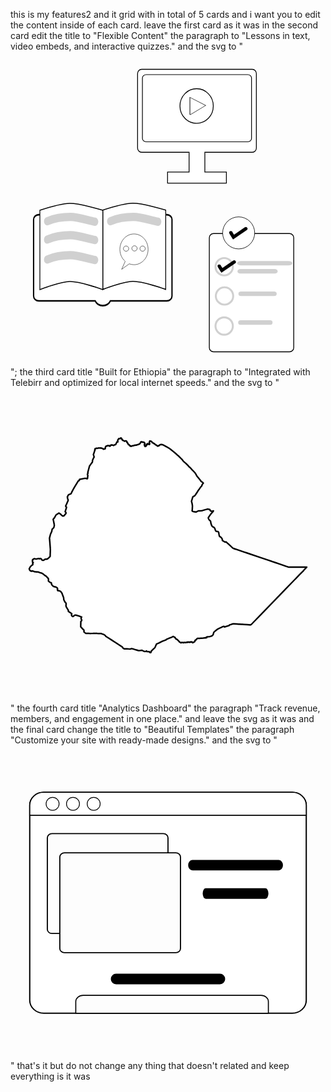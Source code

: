 
this is my features2 and it grid with in total of 5 cards and i want you to edit the content inside of each card. leave the first card as it was in the second card edit the title to "Flexible Content" the paragraph to "Lessons in text, video embeds, and interactive quizzes." and the svg to "<svg id="ebQoqy5NJv11" xmlns="http://www.w3.org/2000/svg" xmlns:xlink="http://www.w3.org/1999/xlink" viewBox="0 0 300 300" shape-rendering="geometricPrecision" text-rendering="geometricPrecision" project-id="ee4fa2ecd86b409aa82fcf6e00b00e4e" export-id="509c9576e4b64cfab0243896ae00934e" cached="false"><g transform="matrix(1.585735 0 0 1.585735-87.860262-87.860262)"><g transform="matrix(.788978 0 0 1 38.998158 40.419683)"><path d="M42.30349,164.74932c-2.16465,0-3.91944-1.29729-3.91944-2.89757v-45.96749c0-1.60028,1.75479-2.89757,3.91944-2.89757h97.50851c2.16465,0,3.91944,1.29729,3.91944,2.89757v45.96749c0,1.60028-1.75479,2.89757-3.91944,2.89757h-42.9944c-.77459,1.65857-3.06047,2.86051-5.75985,2.86051s-4.98526-1.20193-5.75985-2.86051h-42.99441Z" fill="#fff" stroke="#000"/><path d="M43.154926,248.123072c0,0,15.675569-4.056581,22.712386-4.140893c7.758784-.092962,25.19043,4.140893,25.19043,4.140893v47.620266c0,0-17.369123-4.924004-25.127907-4.831042-7.036817.084312-22.77491,4.831042-22.77491,4.831042l.000001-47.620266Z" transform="translate(47.902817-137.877926)" fill="#fff" stroke="#010101" stroke-width="0.6"/><path d="M43.154926,248.123072c0,0,15.675569-4.056581,22.712386-4.140893c7.758784-.092962,25.19043,4.140893,25.19043,4.140893v47.620266c0,0-17.369123-4.924004-25.127907-4.831042-7.036817.084312-22.77491,4.831042-22.77491,4.831042l.000001-47.620266Z" transform="translate(.000001-137.772191)" fill="#fff" stroke="#000" stroke-width="0.6"/><path d="M48.746805,116.945239c.351447,0,6.103819-2.641973,17.660255-2.635859c5.68136.003006,13.100219,2.029611,18.714598,2.899444" transform="translate(.000001 0.000001)" fill="none" stroke="#d0d0d0" stroke-width="5" stroke-linecap="round"/><path d="M48.746805,116.945239c.351447,0,6.103819-2.641973,17.660255-2.635859c5.68136.003006,13.100219,2.029611,18.714598,2.899444" transform="translate(48.000001 0.000001)" fill="none" stroke="#d0d0d0" stroke-width="5" stroke-linecap="round"/><path d="M48.746805,116.945239c.351447,0,6.103819-2.641973,17.660255-2.635859c5.68136.003006,13.100219,2.029611,18.714598,2.899444" transform="translate(.000001 11.000001)" fill="none" stroke="#d0d0d0" stroke-width="5" stroke-linecap="round"/><path d="M48.746805,116.945239c.351447,0,6.103819-2.641973,17.660255-2.635859c5.68136.003006,13.100219,2.029611,18.714598,2.899444" transform="translate(.000001 23.000001)" fill="none" stroke="#d0d0d0" stroke-width="5" stroke-linecap="round"/><g transform="matrix(.246442 0 0 0.246442 93.510574 76.456541)"><path d="M42.80395,232.71233c0-20.69735,19.51494-37.47587,43.58784-37.47587s43.58784,16.77852,43.58784,37.47587-19.51494,37.47587-43.58784,37.47587c-5.14617,0-10.08404-.76677-14.66749-2.17468L48.27256,281.44704l10.9724-19.4127c-10.01961-6.86631-16.44101-17.44942-16.44101-29.32201Z" fill="#fff" stroke="#000"/><ellipse rx="8.202872" ry="6.433626" transform="translate(61.944015 230.943081)" fill="#fff" stroke="#000"/><ellipse rx="8.202872" ry="6.433626" transform="translate(87.944015 230.40667)" fill="#fff" stroke="#000"/><ellipse rx="8.202872" ry="6.433626" transform="translate(112.944015 230.943081)" fill="#fff" stroke="#000"/></g></g><g transform="matrix(.491265 0 0 0.510436 102.433671 3.746527)"><path d="M64.62752,219.76995c-2.76142,0-5-2.23858-5-5v-87.62874c0-2.76142,2.23858-5,5-5h135.23284c2.76142,0,5,2.23858,5,5v87.62874c0,2.76142-2.23858,5-5,5h-57.98337v23.27815h26.33206v13.07323h-71.93022v-13.07323h26.33207v-23.27815h-57.98338Z" fill="#fff" stroke="#000"/><rect width="145.232842" height="97.628743" rx="5" ry="5" transform="matrix(.918504 0 0 0.810105 65.54547 128.410809)" fill="#fff" stroke="#000"/><ellipse rx="20.37611" ry="20.37611" transform="translate(131.821173 165.353345)" fill="#fff" stroke="#000"/><path d="M60.54391,117.28854L36.05461,143.618l-.58749-.54643v-49.10721l25.07679,23.32418Z" transform="matrix(.768284 0 0 0.413253 96.362074 116.262533)" fill="#fff" stroke="#000"/></g><g transform="matrix(.539784 0 0 0.539784 150.013935 90.221845)"><rect width="99.923035" height="139.05147" rx="5" ry="5" transform="matrix(.940041 0 0 0.946452 45.947555 138.060734)" fill="#fff" stroke="#000"/><ellipse rx="29.91742" ry="29.91742" transform="matrix(.596046 0 0 0.596046 78.592149 137.33777)" fill="#fff" stroke="#000"/><path d="M169.648775,176.228181q0,.543953,7.796678,12.510921l35.900904-24.47789" transform="matrix(.38038 0 0 0.38038 5.381535 70.20064)" fill="none" stroke="#000" stroke-width="10" stroke-linecap="round"/><ellipse rx="21.970928" ry="21.970928" transform="matrix(.439553 0 0 0.439553 62.480238 174.988588)" fill="none" stroke="#d0d0d0" stroke-width="5"/><ellipse rx="21.970928" ry="21.970928" transform="matrix(.439553 0 0 0.439553 62.849008 207.504765)" fill="none" stroke="#d0d0d0" stroke-width="5"/><ellipse rx="21.970928" ry="21.970928" transform="matrix(.439553 0 0 0.439553 62.480238 240.988588)" fill="none" stroke="#d0d0d0" stroke-width="5"/><path d="M169.648775,176.228181q0,.543953,7.796678,12.510921l35.900904-24.47789" transform="matrix(.38038 0 0 0.38038-7.560526 107.244843)" fill="none" stroke="#000" stroke-width="10" stroke-linecap="round"/><line x1="-15" y1="0" x2="15" y2="0" transform="matrix(1.757117 0 0 1 107.630592 171.081866)" fill="none" stroke="#d0d0d0" stroke-width="5" stroke-linecap="round"/><line x1="-15" y1="0" x2="15" y2="0" transform="matrix(1.216784 0 0 1 99.630592 205.081866)" fill="none" stroke="#d0d0d0" stroke-width="5" stroke-linecap="round"/><line x1="-15" y1="0" x2="15" y2="0" transform="matrix(1.093721 0 0 1 97.176057 237.081866)" fill="none" stroke="#d0d0d0" stroke-width="5" stroke-linecap="round"/><line x1="-15" y1="0" x2="15" y2="0" transform="matrix(1.279398 0 0 1 99.630592 180.081866)" fill="none" stroke="#d0d0d0" stroke-width="5" stroke-linecap="round"/></g></g></svg>"; the third card title "Built for Ethiopia" the paragraph to "Integrated with Telebirr and optimized for local internet speeds." and the svg to "<svg id="eXAwoqE3B5b1" xmlns="http://www.w3.org/2000/svg" xmlns:xlink="http://www.w3.org/1999/xlink" viewBox="0 0 300 300" shape-rendering="geometricPrecision" text-rendering="geometricPrecision" project-id="ee4fa2ecd86b409aa82fcf6e00b00e4e" export-id="7e8e4bc9127947f59455982a4bc51522" cached="false"><g transform="matrix(.290758 0 0 0.290758 4.621 37.491192)"><g><path d="M268.7,675.9l-1-.2-.6-.2-6.1.2h-2.2l-3.9.1h-.8l-2.3.1h-1.9l-5.6.1-.5-.1-3.2-.4h-10.1l-.8-.7-4-3.1-.9-.7v-1.9l-.1-1.6v-2l-.1-.8v-.3l-.5-.2-.9-.4-.2-.2-7.7-8.3-1.2-1.2.2-11.1.1-.7v-.4l.1-5l1.3-1.4l1.3-1.9.4-2-1.5-2.3-.6-1.7.2-1.9l1.4-3.8-1.5-.2-1.3-.3-.7-.4-.4-.1-.2-.1-1.2-.8-.5-.3-2.2-.7-1.6-.5h-.1l-.1-.1h-.2l-.3-.1-2-.7h-.3l-1.2-.4-1-.3-.3-.1-.2-.1h-.1l-2.4-.8-1.4-.3-1.4.2-2.3.2-.7.7-.8.9-4,2.9-.5-.1-1.1-.3-1.5-1.2-1.1-2.2-.8-1.5.4-1.2.9-1.8-.1-1.2-11.3-7.6.1-3.4-4.7-7.7-2.5-3.9-.7-5.3.7-3-.4-2.8-.7-1.6-2.8-2.8-3.2-6.4-.7-1.8-.1-1.5-.1-1.2-.09216-1.19804L158.3,560.8v-.1l-.2-2.1-5.5-14.6-.2-.5-1-1.3-.1-.1-1.7-2v-.2l-.4-.7-4.1-2.7-1.1-.4-1.3-.2h-2.6l-.9-.2-.1-.1h-.1l-.4-.4-.4-1-.2-1.6-.1-.3-.3-.6-.1-.4.2-.1.5-.4.2-.1-.1-1.2-.3-1.1-.4-.9-.5-.8-1.9-1.3-2-1.5-1.4-.3-4.7-1.1-2.5-.6-.2-.2-.4-.2-.4-.3-.3-1.1-.3-.3-2.5-1.9-.3-.3-.1-.2-1.7-2.7v-2.6l-.3-1.3-.5-1-.9-.5-.3.1-3.8-1.6-.5-.4-.3-.4-2.8-2.1-.4-.2-.2-.3v-5.7l-.1-.4-.3-1.7v-.1l-1-1.6-7.6-7.7-1.8-1.1h-.3l-4.1-3.2-3.6-2.8-.3-.3-.5-.3-.5-.1-.8-.4-.3-.1-1-.4-1-.6-.6-.2-.5.1-2.1-.7-4.9-1.6-.4-.2-1-.3h-.2l-.5-.5-1-.3h-1.6l-.8.2-9.8-1.1-.2-.2-1-.9-.5-.1-2-.3-1.7-.7-.5-.1-2,.4-.3.2-.3.5-.8-.1-1.4-.6-1.6-.2-.5-.2-.2-.4-.2-.5-.2-.6-1-.6-.6-.9-1.2-3.3-.1-1.2v-.3l.8-.9.1-.1.3-.5.3-.3.2-.5.3-1.2.2-.5.2-.2.3-.5.6-.6.8-.9l2.4-2.5.4-.6.2-.5.5-.6.2-.2l1.3-.4.3-.1.4-.1.6-.3.8-.7.3-.6.2-.2v-.2l.1-1-.2-.4h-.1v-.3l-.2-2.1-.1-.9.2-.3.6-.4.6-.2.4-.3.1-.8-.9-.4-.5-.3-.4-.7-.5-.4-.4-.6v-1.3l.4-1l.2-.8-.1-.2-.6-.4-.1-.2v-.2l.1-.1.2-.4.1-.3v-.8l.2-.9l1-.7.9-.1.5-.5-.1-.2.4-.3.4-.2l2.1-1.5l6.3,1.4.6-.2.2-.1.4.1l1.4-.3l1.6-.4l1.5-.3h.2l.8-.1.4-.1h.2l.4-.2l1.3-.3h.8l.9.8.9.4l1.2-.3.8-.4.9-.4l1.2.2l1.9,1.6l1.2,2.1l1.5,1.7l2.8.3.6-.1h.2l.7.1h.3l.4-.4.7-.6.2-.2l1.6-1.5.3-.1l1.6-.7l1.5-.2h3.4l1.1-.3.3-.2l1-.1l1.9-1.4l2.8-2.6.1-.1l1.2-1.1l1.7-1.6.5-.5.9-1.4.1-.3v-3l.1-1.1v-1.5l.3-8l.3-9.1v-.5l-.1-.8-.2-2.6-1.7-22.5-.2-2.2-.2-2.1-.3-2.7-.2-3.3l2.1-8.3.2-.8.3-1l.1-.4.5-2.2l4.1-9l.8-4.2.1-.8.5-2.5.6-.6l3.2-3.1.4-.4l1.4-1.5l1.1-4.9.3-1.9.2-.6-.4-2.6-.2-.9-.1-.8-.6-2.6-1-5.3v-.1l-.8-3.8-.2-.7-.3-1.7-.2-1l1-1.1.7-.9l1.4-1.7.9-1.1.7-1.2l4.6-8.2.3-.2l1.1-.7l2.4-1.7l1.1-.7l4.5-3.1l4.8,3.3l2.2,2l1.3,1.2l1.5,1.3.4.3.4.5.2.1.9.8.1.1.7.6.4-.1l3.2-.5l7-8.1.1-1.2v-1l.1-.1v-.4l-.3-.2-.3-.5v-.3l-.3-.3-1.9-1.7l2.9-9l.2-.5l1.3-4l.1-.8v-.6l-1.1-1.1-.6-.5-.5-.5-.4-1.2.2-1.5.5-1.2.7-1.5.4-.7.6-1.2.2-.2.4-.9.1-.4l2.4-5.5l1.9-4.3.1-.2.4-2.5v-.5l-.1-.5-.1-.4-.1-.3-.7-1.2-.7-1.5-.4-4.3-.5-1-.1-.4.4-.6.5-.8l1.1-2.7h.1l1.1-1.8.8-1l1.1-.8.5-.2l1.6-.7l1.4-.4.6-.1l1.8-.8l1.4-1.1.4-.7.3-.5.1-.1.7-2.1.3-.7l3.8-7.2.9-1.7l1.3-2.4l2.9-4.8.9-1.5l12.2-20.2l2.4-.6.8-1.4.1-2.5v-.1l.7-.1h.1l.4-.1.2-.1h.2l14.4-2.8h.5l.5-.1l1.2-.1.7-.1l1.5.4.3-.1l1.8-.5.5.4.8.7.9.7.2.1l1.8-1.3l1-10.4-1.4-2.7.4-1.7.6-1.2l1-1.1-.4-1.7-.3-1l5.3-20l.3-.9.8-1.1l5.2-7.3.9-1v-.1l.7-.9v-.1l.5-.6.9-1.3.7-1.7.1-1.3-.2-1.2.1-1.4.7-1.8l2-4.8.2-.5.3-.7.1-.1.2-.4.1-.1.4-1l.3-.4.4-.5.3-.3v-.1l.4-.6-.2-1-.6-2-.5-1.8-.1-.1-1-3.9.7-1.3L260,77l.3-.5.5-1.7.1-.4.1-.1h-.1l-.9.1.5-1.7.2-1v-.1l.3-.4.1-.2.2-.3.3-.1.4-.2.8-.2.4.2.4-.1.1-.1.5-.2.2-.1h.1v-.1l.1-.1h.3l.1.1.3-.1.1-.3v-.2l.1-.2v-.1h.9l.4.1.5.1h.1l.3.1h.1l.5.2.6.1.3.1h.5l.2-.2.6-.3.5-.2h.4l.6-.2.3-.3.8-.2h.3l.8.2h.5l.3-.1h.2l.3.1h.4l.4.1h.5l.5.1.5-.1.1.3.2.1h.3l.1-.1h.3l.3-.3.1-.2h.6l.2-.1h.2l.2.1.1.1.2.1.3.2.5-.1.5.1.4.3.5.3.4.1h.3l.1.1h.3l.3.1.3.3.4.1h.4l.3-.1h.1l.3.1h.1l.4.2.3.4.4.3.1.2v.2l.2.4.2.2.4.1.3.3.4.2.6-.1.4-.2.5-.2v-.1l.3-.3.4-.2.2.1h.1l.5.2h.5l.1-.1h.1l.2-.2h.6l.4-.1.2-.1.1-.1.1-.3v-.4h.1l.2-.2h.1v-.1l.1-.2v-.1l-.1-.4v-.2l.1-.3v-.4l.1-.5-.3-.3v-.4l.1-.7.4-.8.3-.3v-.4l.4-.6.1-.1.1-.3v-.2l.2-.4.1-.4.3-.3v-.1h.5l.2-.1v-.1h.1l.3-.3.3-.1h.1l.4-.1.4.2h.5l.3-.1.6-.3.8-.8.2-.1.1-.1.4-.2h.5l.3.2.4.3.5.1h.4l.3-.3.5-.1h.5l.5-.1.2-.1.2-.2.6-.1.5.1.3.5.1.4.3.2.5.2.3.4.2.3.5.1v-.3l.1-.1.2.2h.1l.3-.2h.1l.2.1.2-.3.2-.1.1.1.2-.3.1-.2.2-.1l1.3-2l.2-.6.1-.1.5-.1.1-.1.8-.3h.2l.6.1.1.3.1.1v.1h.8l.9.1.6-.2h.3l.2-.1l1.1.7.9.1h.1l1.5.9.1-.1.3-.2.2-.1.6-.1.2-.1.3-.8l1.1-.6.5-.1.3-.1l1.9-.6h.2l.7-.2h.2l.8-.6.1-1.1.1-.2.3-.2.6-1.1.5-1.1.2-1l.6-.6.3-.9.5-1.3l1.1-1.2h.7l1.2.8.6-1.5-.5-1.6-.1-1.2.5-2.3l1.4-2.1l1.7-2.3l1-.5.7.4.9.4l1.6-.6l1.3-1l.3-.4.7-.8.2.2.1.4h.2l.2-.2.1.1v.3h.4l.7.1.2.8v1l.8-.4.1.6.2.4v.8l.1.4.3-.1.3.2v.3h.1l.3.1h.3l.3.3v.7l-.2.4v.4l.2.1.3.2.8.8.1.2.4.2.4.1h.7l.3.1.5.1h.6l.1.1h.1l.2.3.2.1h.2l.3.3.2.3.6.4.4.1h.1l.3.3v.1l.1.2.3.3h.4l.1-.2v-.1l.1-.1h.1l.1-.1h.6l.4-.1.3-.1.4.2.2-.2v-.1l.1-.2v-.2l.1-.1.5.1h.2l.4.1.3-.1v.1h.2l.4.1h.1l.4-.1.5.2.4.3.5.2.3.3.3.2v.4l.2,1v.3l.3.3-.2.4-.1.4v.5l.4.2.4.1.5.1.3.3.1.5.9.6.2.4.3.3-.2.4.1.5.1.6.3.3.3.5.2.4.4.1.3.4-.1.6.2.3.4-.1.4.2v.5l.3.4v.1l.1.3.4.1.3.3.4-.1.5.1.4-.1.2.3v.4l.2.3.4.1h.8v.4l.2.4.2.6.2.8h.1l.2.1h.1l.3.3v.4l.3.3.5.1.5-.2h.5l.3-.3.4-.1.4.3.5.1h.4l.3.2.3.3.2-.2.1-.2h.1l.9-.6.4-.1h.3l.2-.1.1-.1h.5l.3-.2.1-.1h.1l.1-.2h.4l.5-.2.5-.1.4-.1.4.1h.1l.3.3h.1l.2-.1h.1l.6-.3h.5l.5-.1.4-.2.5-.1v-.1l.2-.2h.1l.2-.1h.3l.3-.3.4-.2.5-.1.2-.1.3-.1.4.1.3.2h.5l.2.1.6-.1.4-.1.4-.2h1.1l.4-.1.4.1.3.1h.5l.3-.2.1-.1.5-.2.4-.2v-.4h.5l.4-.2.3-.1.3-.3h.1l.4-.3.5.1h.6l.2-.1.4-.1h.4l.8-.2h.5l.5-.3.4-.3.1-.1v-.1l.2-.1.2-.2v-.1l.3-.3v-.1l.2-.2.1-.2.3.1h.4l.2-.2v-.1h.1l.4-.2h.4l.3-.1.2-.2.3-.6.8-.8.1-.4.2-.3.1-.5.1-.1h.1l.4-.2v-.2l.1-.2v-.5l-.1-.3-.1-.5.3-.3v-.1l.3-.3h.1l.1-.2h.1v-.1h.2l.1-.1.3.1.5.1.4-.3h.8l.4.2h.4l.3-.2h.1l.3.2h.7l.4.2.3.5.3.3.6.2.5-.1h.1l1.4-.3h.7l.5.1.6.2.4.1.4.2.5.5.2.3.3.4.1.4.2.3v.5l.3.3h.4l.3.1v.3l.1.3v.2l-.1.3-.1.2-.3.3v1.3l-.2.5-.3.4-.2.3-.1.2-.1.1-.3.1-.2.1.6.9v.5l.1.1.1.5v.4l.1.3.1.4v.2l.1.2.3.4.2.4v.2l.3.6.4.3v.1l.1.3.1.5h.3l.4-.1.4-.2v-.1l.5-.2.4-.2h.5l.1-.4h.5v-.5l-.2-.3v-.8h.6l.4-.1.4-.2v-.1l.2-.4-.3-.2h-.1l.1-.1.2-.3-.3-.1h-.1l-.1-.3v-.9h1l-.2-.3v-.1l-.2-.4v-.4l.4-.3.3-.2.3-.3.8.4.3.3.4.3.4.1-.1-.4-.3-.3v-.4l.2-.4v-.5l-.2-.5.2-.3.4.1.2.1h.4l.8-.2.4.2.5.3h.9l.1.2v.2l.2.2.2.1h.1v-.1l.5-.2.4-.2v1l.2.2.2-.1.2-.2.4-.2v.1l-.1.4.2.3.1.3h.4l.4-.2.1-.1h.1v-.1l.3-.3.1-.4.1-.7.1-.6.1-.4-.1-.5-.1-.3-.2-.5v-.6l-.1-.5-.4-.5-.2-.3-.3-.2v-.4l.3-.4.2-.4.3-.5-.2-.5v-.5l.1-.3.2-.2.1-.2.2-.1.2-.7v-.4l.1-.4.1.1.4.3.1-.1v-.1l.2-.1v-.1l.1.1.4.1.4.2.4.1h.8l.3.1.5-.1h.7l.3.1.4.2.3.2.9.9.3.2.4.4.3.1.2,1l.2.7.3.4.2.3.3.1.5.2.4.2.4-.1h.2l.4.2h.4l.3.3.3.4.4.5.1.4.7.7h.3l.4.2.4.1h.8l1,.2.5.2.2.4.3.4.2.3.1.2.4.5.3.3.1.4.3.1h.2l.4.3.2.4v.1l.7.4h.2l.4-.3.6.3.3.3.6.2.3.4.3.1.4.1.4.6.6.6.3.4.3.3.7.5v.1l.8.4.5.2.4.2h.3l.3-.1.3-.2.3-.3.3-.2.4-.2v-.1l.1-.3.1-.2.3-.2.1-.2.2.6.1-.1l1.5-.4l1.1-1.1.9-1l.7-.9l1.3-.4.8.2l3.1-.5l2,.5l3,.8l2.8,1.6l3.7,1.8l3.3,2.1.1.1l1.2.5l2.3,1.1l6.2,3.9l5,3.5l2.6,2l4.1,3.3l5.9,4.7l4.2,3.7l3.9,3.5l2.8,2.3l3.7,3.4l1.3,1.3l4.2,4.3l1.4,1.3l1.5,1.3l2.1,2.1l1.1,1.5l1.3,1.7l1.4,2l2.2,2l1.8,1.7l2.4,2.1l1.3,1.1l1.2,1.1l7.2,7.2l2,2.4l2.4,2.2l2.7,2.6l2.5,2.5l3,3.4l5.6,5.4.3.4l2.3,2.7.5.6l2.6,2.9.8,1.5.7,1.5.7.9.7,1.3.8,1.7.5,1l.5.8.4.4.8,1l.8.9.3.4.4.4v.1l.1.5l1,1.2.5.4.9.7l1.2,1.6l2.4,3l.8,1.2.6.8.5.4.4.6.5.5.5.8l1.8,2.9l2.1,1.3l2.2,1.1l2.4,2.5.6.5-2.1,2.5-1.6,2-.8,2.4-1.1,3.1-1,.9-2.2,1.9-5.2,7.8-1.9,2.2-.6.7h-.1l-4.1,7.1-2.1,3.1-2,3-2.6,3.8-1.9,1.5-1.3.9-.3.3-3.7,2-1.8,5.9-.1.4-.5,1.9-1.3,4.3-.5,1.9l2,7.9.9,6.1.2,1.5-.3,5.5-.2,4.3-.1,1.2-.1,3-.6,1.4l1.1,1.4.2.1.1.1l1.5.6l2.7.7l2.2.5l1.3.2l2.9.4h1.5l.7-.2l1.4-.8l2-1.1l1.8-.9.9-.5h2.8l7.8-.7l3.6-.5l6.9-2.2l1.7-.5l5.7-1.5.8-.3l1-.1.9-.2h.1l6.4,1.2h.1l.7,1.2.6,2.2l1.4,1.5v.1l.9.4l1.7.2.3.1h.4l.7.1h.2l1.4.1h.3l1.8-.7l1.2-.5h.3l-.4.5v.2l-1.1,1.9-.2.3-.9.9-2.4,2.5-.1.1-3.2,3.9-.1.1-1.6,2.1-.9,1.2-2.4,3.5-2.9,4.4-.7,1.1l1,3.3.1.1.6,1.1.9,1.5.1.1.7,1.1l1.5,1.3.3.4l2.1,2.1.6,2l.3,1.6.1,1l.2,1.9v.2l.1.2v.1l.6,1.7.2.7l1.8,5.1.8,1.2l1,1l.6.8l2,1.5l1.8.9l1.2.7h.1l.4.2.1.2.2.2.8.9.8,1l.8,1.9.6,1.5.4,2l.6,1.5.7,1.2.8.9.5.6l1.5,1l2.3.3h2l.9.4.5.3.7,1l.6.8v.2l.8,3.7.5,3l.8,4.1.4,1.2.5,1.2.5.6l1.4.4l1.4.6.2.3.1-.1.3.5.6.5v.1l.5.6l1.1,1.1v.1l.7.7.8,1.5l1.2,2l.5.9v.2l-.1.2v.2l-.1.9.1,1.6v.1l.9,1l3.1,1.9l3.2,1.9.6.4l1.4.6.8-.3h.7l1.2-.5.3-.1l1.6,1.5.2.1.4.4l5.2,4.8l6.2,5.7.5.5l7,6.4l2.1,1.9l3.3,1.1l3.1,1l4.2,1.4.1.1l28.1,9.4.7.2l1.4.5.4.1.3.1l49,16.7l26.1,8.7l9.6,3.3.4.1l13.2,4.5l5.4,1.9l2.7.9l6.1,2.1l11.8,4l2.7.9l3,1.1l2.9,1l6.4,2.2l1.1.4l2.2-.1h2.3l26.2-.1h28.4v.2h-.1l-10.2,10.6-.1.5-9.4,9.5-6.1,6.2-9.1,9.4-2.9,3-28.1,29-21.7,22.4-1,1.1-59.9,61.8-26.7,27.5-6.8,7.1h-1.1l-.9.9-11.1-.7-10.5-.7-4.9-.3-2.8-.2-8.6-.5-2.1-.1-4.2-.3-9.3-.6-2.3-.1h-.9l-.5.1-4.2,1.1-.9.4-2.2.7-1.9.5-1.3.2-.4.1h-.2l-1.5,2.4-15.7,4.9-1.7-1.9-.2-.5h-.2l-.9.4-4.5,1.9-1.6.8-.9.3-1,.5-2.3,1-7.7,3.7-2.2,1.3-4.6,3.8-.4.2-5.4,4.6-1,1.2-.7,1.4-.7,2.2-.8,3.5-.2.4-.6,1.1-2.6,2.7-1.3.9-1.5.5-.5.2-1.1.3-1.9.5-.3.1-1.7.3-.8.1-4.3.4-2,.3-3.6.8.2.1l1.1,1.8-.6.2h-.1l-.5.1-.4.2-.3.1h-.7l-.9.2h-2l-.5-.1-.6.1h-.5l-1.4.2-1.6.2-2.9.4-2.6.2-3.7.2h-.1l-4.3.2h-6.5l-.4.2-.7.4v.1l-.3.2-.8.8-.1.2-.4.4-.4.6-1,1.1-.6.7-.6.5-1.2-.1-.3.9h-.1v.1l-.2-.1h-.2l-1.2,1.4v1.1l.1.7-.3.7-.7.6-.3.2-.3.6-.3.1h-.2v.1h-.1l-.3.7-.1.1-.4.1-.3-.2h-.1l-.2.1-.1.1h-.1l-.1.2h-.1l-.3.3h-.1l-.3.1h-.2l-.4.2-.1.1-.1.3-.3.3h-.5l-.2-.3-.3.3v.2h-.1l-.1.1-.2-.1-.3.2-.2-.1-.1-.2.1-.2h-.1v-.2h-.6l-.2-.1-.3.1-.2-.1-.2-.2-.1-.5v-.7l-.4.2h-.1l-.2-.2-.2.4-.4.1-1-.3h-.1v-.5h-.1l-.3.1-.2-.2-.2.1-.3-.1-.1-.2v-.1l-.2.3h-.4l-.2-.3-.4.5-1.3.3-.3.5h-.2l-.2.1h-.1l-.2.4-.1.1-.6-.3h-.6l-1.4-1-.1-.1h-.1l-.6.6h-.6l-.4-.1-.5.3-.3.1-.4-.2-.8.2-.1.1-.4-.2-.2-.3-.4-.4h-.3l-.9.4-.4.2-.3.7h-.1l-.1.1-.2.1-.2.2-.3-.1.1-.4v-.2l-.4.1-.6.4-.3-.1-.1.1h-.1l-.1.2v.1h-.2l-.2-.2-.2.1h-.2l-.4-.2h-.1l-.7.2h-.4l-.1.1h-.1l-.1.3-.3.1h-.3l-.2-.2-.2.1-.3-.1-.5-.3-.7-.5h-.2l-.7.6h-.6l-.2-.1-.2-.2h-.1l-.1-.1v-.1h-.3l-.4.6-.5.2-.3.2-.3.3h-.2l-.2-.1-.2-.2h-.3l-.3-.2-1.4-.1h-.3l-.2-.1-.1-.1h-.1l-.2-.1h-.1l-.1-.1h-1.2l-.8-.2-.2.1-.2.2-.1.2-.7-.2h-.1l-.3.2-.4.2v.5l-.1.1-.4-.1h-.1l-.4-.1-.3.1-.7-.2-.1-.1-.3-.4-.9-.4-.8-.5-.2-.1.1-.1.1-.2-.1-.1h-.5l-.2-.5v-.1l-.2-.2-.4-.1v.1h-.1l-.3.1-.1-.3-.3-.3-.4-1.1h-.1l-.1-.1-1-.5-.4-.8-.3-.4-.2-.3-.3-.2-.5-.5-.2-.3-.4-.4-.2-.1-.3.1-.2-.4-.8-.7-.5-.8-.5-.4-.7-.1-.3-.4-.3-.5-.4-.4-1.1-.6-1-.2-1-.4-.4-.1h-.1l-.1-.1v-.1l-.3-.9-1-1.3-.1-.4.2-.4v-.1l-.1-.3-.6-.5-.2-.1-.8-.3-.1-.1-.2-.4-.2-.2-.2-.5h-.5l-.2-.1h-.2l-1-.4-.7-.4-.4-.3-.5-.3-.1-.1-.4-.5-.2.1h-.3v-.1l-1.3.7-2.1,1.2-1.2.6-.7.4-.7.3-9.3,3.6-.9.4-3.8,1.5-1,.4-1.4.7-.3.3-.2.3-.3.7-12.5,4.6-11,5.7-1.1.5-.7.3-.6.3-1.6.7-2.9,1.3-.3.1-.5.3-.4.2-2.6,5.8-.6,1.5-.5,1.1-1.2,2.8-.2.3-1.1,1.1-1.1,1-1.8,1.7-7.4,7-.2.7-.1.2-1.8,4.8h-.6l-1.9-.1v-.1l-.3-.2-.7-.5-.1-1.6-.1-.1-2.1-.5-.3-.1-.5-.2-1.3.2h-.4l-4.2-.4-1.3-.2-.2-1.8-.3.2-1,.7-.6.4-.2.2-1.6.1h-.2l-.9.1-3.2-.4-.1-.1-.4-.2-3.6-1.7-.9-.5-.7-.3v-.1l-.7-.3-.4-.2h-.4l-1.9.3h-.1l-.4.1h-.3l-1.4.2h-.5l-.4.1-2.1.2h-.3l-1.5.2-1.1.1h-.2l-.1-.1-1-.2-5-1.5-2.1-.6-.8-.2-.3-.1-.5-.2-1.1-.3-6.6-2.1-1.6-.4h-.1l-.8-.2-.9-.2-.4-.1-2.5-.6h-.2l-4,1.6h-.7l-6.3-.5h-.6l-1.5-.1h-1l-9-.1h-.7l-4-2.5-.9-2-.4-.8-.5-.4-.6-.5-.2-.2-.9-.7-.4-.3-.1-.1-2.8-1.8-17.9-11.6-5.9-3.9-.4-.2-1.3-.8-.8-.6-13.9-9-9.1-5.6-.5-.7-.1-.2-1.3-1.9h-.1l-.1-.1-.7-.5-.4-.4-1.4-1-.4-.3-.5-.3-.1-.1-.5-.2-4.7-1.8-.2-.1-3.7-1.4h-10.5l-2.4-.4Z" fill="#fff" stroke="#000" stroke-width="5" stroke-linecap="round" stroke-linejoin="round"/></g></g></svg>" the fourth card title "Analytics Dashboard" the paragraph "Track revenue, members, and engagement in one place." and leave the svg as it was and the final card change the title to "Beautiful Templates" the paragraph "Customize your site with ready-made designs." and the svg to "<svg id="e4ZLy0krBK21" xmlns="http://www.w3.org/2000/svg" xmlns:xlink="http://www.w3.org/1999/xlink" viewBox="0 0 300 300" shape-rendering="geometricPrecision" text-rendering="geometricPrecision" project-id="ee4fa2ecd86b409aa82fcf6e00b00e4e" export-id="24a9b2ca9fc548d58b08804a215c7e09" cached="false"><rect width="217.779763" height="187.625642" rx="11" ry="11" transform="matrix(1.209235 0 0 1.121425 18.32654 44.795957)" fill="#fff" stroke="#000"/><path d="M18.32654,57.13163c0-6.81281,5.95532-12.33567,13.30159-12.33567h236.74374c7.34626,0,13.30159,5.52287,13.30159,12.33567v9.6316h-263.34691l-.00001-9.6316Z" fill="#fff" stroke="#000"/><ellipse rx="8.601785" ry="8.601785" transform="matrix(.719217 0 0 0.719217 40.094814 55.779595)" fill="#fff" stroke="#000"/><ellipse rx="8.601785" ry="8.601785" transform="matrix(.719217 0 0 0.719217 59.507072 55.779595)" fill="#fff" stroke="#000"/><ellipse rx="8.601785" ry="8.601785" transform="matrix(.719217 0 0 0.719217 79.222647 55.779595)" fill="#fff" stroke="#000"/><rect width="104.294747" height="95.098279" rx="4" ry="4" transform="matrix(1.101853 0 0 1 35.082521 84.184027)" fill="#fdfdfd" stroke="#000"/><rect width="104.294747" height="95.098279" rx="4" ry="4" transform="matrix(1.101853 0 0 1 46.970166 102.450861)" fill="#fdfdfd" stroke="#000"/><path d="M62.16175,244.01716c0-3.20098,3.14982-5.7959,7.03531-5.7959h169.3659c3.8855,0,7.03531,2.59491,7.03531,5.7959v11.18689h-183.43652v-11.18689Z" fill="#fdfdfd" stroke="#000"/><line x1="-49.451105" y1="0" x2="49.451105" y2="0" transform="matrix(.829156 0 0 1 214.33875 114.231385)" fill="none" stroke="#000" stroke-width="10" stroke-linecap="round"/><line x1="-49.451105" y1="0" x2="49.451105" y2="0" transform="translate(150 222.626301)" fill="none" stroke="#000" stroke-width="10" stroke-linecap="round"/><line x1="-49.451105" y1="0" x2="49.451105" y2="0" transform="matrix(.574435 0 0 1 214.33875 141.231385)" fill="none" stroke="#000" stroke-width="10" stroke-linecap="round"/></svg>" that's it but do not change any thing that doesn't related and keep everything is it was
